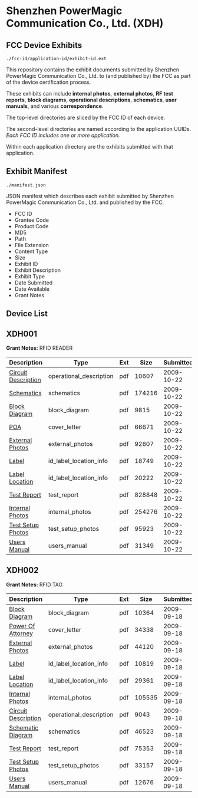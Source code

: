 # Shenzhen PowerMagic Communication Co., Ltd. (XDH)
## FCC Device Exhibits

```
./fcc-id/application-id/exhibit-id.ext
```

This repository contains the exhibit documents submitted by Shenzhen PowerMagic Communication Co., Ltd. to (and published by) the FCC as part of the device certification process.

These exhibits can include **internal photos**, **external photos**, **RF test reports**, **block diagrams**, **operational descriptions**, **schematics**, **user manuals**, and various **correspondence**.

The top-level directories are sliced by the FCC ID of each device.

The second-level directories are named according to the application UUIDs. *Each FCC ID includes one or more application.*

Within each application directory are the exhibits submitted with that application. 

## Exhibit Manifest

```
./manifest.json
```

JSON manifest which describes each exhibit submitted by Shenzhen PowerMagic Communication Co., Ltd. and published by the FCC.

- FCC ID
- Grantee Code
- Product Code
- MD5
- Path
- File Extension
- Content Type
- Size
- Exhibit ID
- Exhibit Description
- Exhibit Type
- Date Submitted
- Date Available
- Grant Notes

## Device List
## XDH001
**Grant Notes:** RFID READER

| Description | Type | Ext | Size | Submitted | Available |
| ----------- | ---- | --- | ---- | --------- | --------- |
| [Circuit Description](XDH001/d9f0848c03d82762fd7c2b46de850b2c/1187428.pdf) | operational_description | pdf | 10607 | 2009-10-22 | 2009-10-22 |
| [Schematics](XDH001/d9f0848c03d82762fd7c2b46de850b2c/1187434.pdf) | schematics | pdf | 174216 | 2009-10-22 | 2009-10-22 |
| [Block Diagram](XDH001/d9f0848c03d82762fd7c2b46de850b2c/1187427.pdf) | block_diagram | pdf | 9815 | 2009-10-22 | 2009-10-22 |
| [POA](XDH001/d9f0848c03d82762fd7c2b46de850b2c/1187433.pdf) | cover_letter | pdf | 66671 | 2009-10-22 | 2009-10-22 |
| [External Photos](XDH001/d9f0848c03d82762fd7c2b46de850b2c/1187429.pdf) | external_photos | pdf | 92807 | 2009-10-22 | 2009-10-22 |
| [Label](XDH001/d9f0848c03d82762fd7c2b46de850b2c/1187430.pdf) | id_label_location_info | pdf | 18749 | 2009-10-22 | 2009-10-22 |
| [Label Location](XDH001/d9f0848c03d82762fd7c2b46de850b2c/1187431.pdf) | id_label_location_info | pdf | 20222 | 2009-10-22 | 2009-10-22 |
| [Test Report](XDH001/d9f0848c03d82762fd7c2b46de850b2c/1187435.pdf) | test_report | pdf | 828848 | 2009-10-22 | 2009-10-22 |
| [Internal Photos](XDH001/d9f0848c03d82762fd7c2b46de850b2c/1187432.pdf) | internal_photos | pdf | 254276 | 2009-10-22 | 2009-10-22 |
| [Test Setup Photos](XDH001/d9f0848c03d82762fd7c2b46de850b2c/1187436.pdf) | test_setup_photos | pdf | 95923 | 2009-10-22 | 2009-10-22 |
| [Users Manual](XDH001/d9f0848c03d82762fd7c2b46de850b2c/1187437.pdf) | users_manual | pdf | 31349 | 2009-10-22 | 2009-10-22 |
## XDH002
**Grant Notes:** RFID TAG

| Description | Type | Ext | Size | Submitted | Available |
| ----------- | ---- | --- | ---- | --------- | --------- |
| [Block Diagram](XDH002/d016578e254c0a8c1293c98890212df6/1171946.pdf) | block_diagram | pdf | 10364 | 2009-09-18 | 2009-09-18 |
| [Power Of Attorney](XDH002/d016578e254c0a8c1293c98890212df6/1171953.pdf) | cover_letter | pdf | 34338 | 2009-09-18 | 2009-09-18 |
| [External Photos](XDH002/d016578e254c0a8c1293c98890212df6/1171948.pdf) | external_photos | pdf | 44120 | 2009-09-18 | 2009-09-18 |
| [Label](XDH002/d016578e254c0a8c1293c98890212df6/1171949.pdf) | id_label_location_info | pdf | 10819 | 2009-09-18 | 2009-09-18 |
| [Label Location](XDH002/d016578e254c0a8c1293c98890212df6/1171950.pdf) | id_label_location_info | pdf | 29361 | 2009-09-18 | 2009-09-18 |
| [Internal Photos](XDH002/d016578e254c0a8c1293c98890212df6/1171952.pdf) | internal_photos | pdf | 105535 | 2009-09-18 | 2009-09-18 |
| [Circuit Description](XDH002/d016578e254c0a8c1293c98890212df6/1171947.pdf) | operational_description | pdf | 9043 | 2009-09-18 | 2009-09-18 |
| [Schematic Diagram](XDH002/d016578e254c0a8c1293c98890212df6/1171954.pdf) | schematics | pdf | 46523 | 2009-09-18 | 2009-09-18 |
| [Test Report](XDH002/d016578e254c0a8c1293c98890212df6/1171955.pdf) | test_report | pdf | 75353 | 2009-09-18 | 2009-09-18 |
| [Test Setup Photos](XDH002/d016578e254c0a8c1293c98890212df6/1171956.pdf) | test_setup_photos | pdf | 33157 | 2009-09-18 | 2009-09-18 |
| [Users Manual](XDH002/d016578e254c0a8c1293c98890212df6/1171951.pdf) | users_manual | pdf | 12676 | 2009-09-18 | 2009-09-18 |
